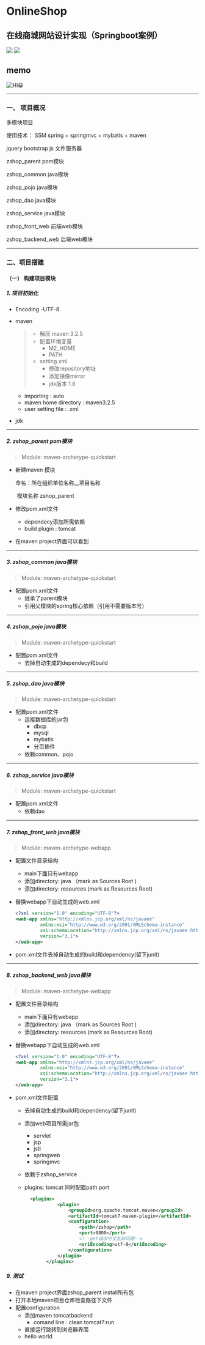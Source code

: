 # OnlineShop

## 在线商城网站设计实现（Springboot案例）

[![](https://img.shields.io/badge/IDE-IntelliJ%20IDEA-000000?style=flat-square&logo=IntelliJ-IDEA&logoColor=ffffff)](https://www.jetbrains.com/idea/) ![](https://img.shields.io/badge/-Java-007396?style=flat-square&logo=java&logoColor=white)

## memo

![Hi😀](https://gitee.com/Rawteaz/Ash/raw/master/img/20201115110438.gif)  

---
### 一、 项目概况

多模块项目

使用技术： SSM spring + springmvc + mybatis + maven

jquery bootstrap js 文件服务器

zshop_parent pom模块

zshop_common java模块

zshop_pojo       java模块

zshop_dao        java模块

zshop_service    java模块

zshop_front_web 前端web模块

zshop_backend_web 后端web模块

---

### 二、项目搭建

#### （一） 构建项目模块

##### 1. 项目初始化

* Encoding -UTF-8

* maven 

  > * 解压 maven 3.2.5
  > * 配置环境变量
  >   * M2_HOME
  >   * PATH
  > * setting.xml
  >   * 修改repository地址
  >   * 添加镜像mirror
  >   * jdk版本 1.8

  * importing : auto
  * maven home directory : maven3.2.5
  * user setting file : .xml

* jdk

---

##### 2. zshop_parent pom模块 

> Module: maven-archetype-quickstart

* 新建maven 模块

  命名：所在组织单位名称__项目名称

  ​         模块名称 zshop_parent

* 修改pom.xml文件
  * dependecy添加所需依赖
  * build plugin : tomcat
* 在maven project界面可以看到

---

##### 3. zshop_common java模块

> Module: maven-archetype-quickstart

* 配置pom.xml文件
  * 继承了parent模块
  * 引用父模块的spring核心依赖（引用不需要版本号）

---

##### 4. zshop_pojo java模块

> Module: maven-archetype-quickstart

* 配置pom.xml文件
  * 去掉自动生成的dependecy和build

---

##### 5. zshop_dao java模块

> Module: maven-archetype-quickstart

* 配置pom.xml文件
  * 连接数据库的jar包
    * dbcp
    * mysql
    * mybatis
    * 分页插件
  * 依赖common、pojo

---

##### 6. zshop_service java模块

> Module: maven-archetype-quickstart

* 配置pom.xml文件
  * 依赖dao

---

##### 7. zshop_front_web java模块

> Module: maven-archetype-webapp

* 配置文件目录结构

  * main下面只有webapp
  * 添加directory: java （mark as Sources Root )
  * 添加directory: resources (mark as Resources Root)

* 替换webapp下自动生成的web.xml

  ```xml
  <?xml version="1.0" encoding="UTF-8"?>
  <web-app xmlns="http://xmlns.jcp.org/xml/ns/javaee"
           xmlns:xsi="http://www.w3.org/2001/XMLSchema-instance"
           xsi:schemaLocation="http://xmlns.jcp.org/xml/ns/javaee http://xmlns.jcp.org/xml/ns/javaee/web-app_3_1.xsd"
           version="3.1">
  </web-app>
  ```

* pom.xml文件去掉自动生成的build和dependency(留下junit)

---

##### 8. zshop_backend_web java模块

> Module: maven-archetype-webapp

* 配置文件目录结构

  * main下面只有webapp
  * 添加directory: java （mark as Sources Root )
  * 添加directory: resources (mark as Resources Root)

* 替换webapp下自动生成的web.xml

  ```xml
  <?xml version="1.0" encoding="UTF-8"?>
  <web-app xmlns="http://xmlns.jcp.org/xml/ns/javaee"
           xmlns:xsi="http://www.w3.org/2001/XMLSchema-instance"
           xsi:schemaLocation="http://xmlns.jcp.org/xml/ns/javaee http://xmlns.jcp.org/xml/ns/javaee/web-app_3_1.xsd"
           version="3.1">
  </web-app>
  ```

* pom.xml文件配置

  * 去掉自动生成的build和dependency(留下junit)

  * 添加web项目所需jar包

    * servlet
    * jsp
    * jstl
    * springweb
    * springmvc

  * 依赖于zshop_service

  * plugins: tomcat 同时配置path port

    ```xml 
      <plugins>
                <plugin>
                    <groupId>org.apache.tomcat.maven</groupId>
                    <artifactId>tomcat7-maven-plugin</artifactId>
                    <configuration>
                        <path>/zshop</path>
                        <port>8800</port>
                        <!--get请求中文乱码问题-->
                        <uriEncoding>utf-8</uriEncoding>
                    </configuration>
                </plugin>
            </plugins>
    ```


##### 9. 测试 

* 在maven project界面zshop_parent install所有包
* 打开本地maven项目仓库检查路径下文件
* 配置configuration
  * 添加maven tomcatbackend  
    * comand line : clean tomcat7:run
  * 直接运行跳转到浏览器界面
  * hello world

